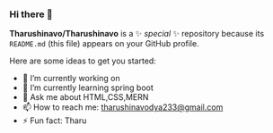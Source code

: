 ### Hi there 👋


**Tharushinavo/Tharushinavo** is a ✨ _special_ ✨ repository because its `README.md` (this file) appears on your GitHub profile.

Here are some ideas to get you started:

- 🔭 I’m currently working on 
- 🌱 I’m currently learning spring boot
- 💬 Ask me about HTML,CSS,MERN
- 📫 How to reach me: tharushinavodya233@gmail.com
- ⚡ Fun fact: Tharu


